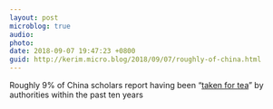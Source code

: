 ```yaml
---
layout: post
microblog: true
audio: 
photo: 
date: 2018-09-07 19:47:23 +0800
guid: http://kerim.micro.blog/2018/09/07/roughly-of-china.html
---
```

Roughly 9% of China scholars report having been “[taken for tea](https://ssrn.com/abstract=3243059)” by authorities within the past ten years
